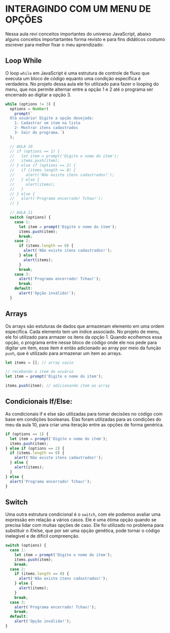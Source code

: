 # INTERAGINDO COM UM MENU DE OPÇÕES

Nessa aula revi conceitos importantes do universo JavaScript, abaixo alguns conceitos importartantes forma revisto e para fins didáticos costumo escrever para melhor fixar o meu aprendizado:

## Loop While

O loop `while` em JavaScript é uma estrutura de controle de fluxo que executa um bloco de código equanto uma condição específica é verdadeira. No projeto dessa aula ele foi utilizado para fazer o looping do menu, que nos permite alternar entre a opção 1 e 2 até o programa ser encerrado ao digitar a opção 3.

```js
while (options != 3) {
  options = Number(
    prompt(`
  Olá usuário! Digite a opção desejada:
    1- Cadastrar um item na lista
    2- Mostrar itens cadastrados
    3- Sair do programa.`)
  );

  // AULA 10
  // if (options == 1) {
  //   let item = prompt('Digite o nome do item');
  //   items.push(item);
  // } else if (options == 2) {
  //   if (items.length == 0) {
  //     alert('Não existe itens cadastrados!');
  //   } else {
  //     alert(items);
  //   }
  // } else {
  //   alert('Programa encerrado! Tchau!');
  // }

  // AULA 11
  switch (options) {
    case 1:
      let item = prompt('Digite o nome do item');
      items.push(item);
      break;
    case 2:
      if (items.length == 0) {
        alert('Não existe itens cadastrados!');
      } else {
        alert(items);
      }
      break;
    case 3:
      alert('Programa encerrado! Tchau!');
      break;
    default:
      alert('Opção inválida!');
  }
```

## Arrays

Os arrays são estuturas de dados que armazenam elemento em uma ordem específica. Cada elemento tem um índice associado. No projeto de menu, ele foi utilizado para armazer os itens da opção 1. Quando ecolhemos essa opção, o programa entre nesse bloco de código onde ele nos pede para digitar um item, esse item é então adicionado ao array por meio da função `push`, que é utilizado para armazenar um item ao arrays.

```js
let items = []; // array vazio

// recebendo o item do usuário
let item = prompt('Digite o nome do item');

items.push(item); // adicionando item ao array
```

## Condicionais If/Else:

As condicionais if e else são utilizadas para tomar decisões no código com base em condições booleanas. Elas foram utilizadas para as condições do meu da aula 10, para criar uma iteração entre as opções de forma genérica.

```js
if (options == 1) {
  let item = prompt('Digite o nome do item');
  items.push(item);
} else if (options == 2) {
  if (items.length == 0) {
    alert('Não existe itens cadastrados!');
  } else {
    alert(items);
  }
} else {
  alert('Programa encerrado! Tchau!');
}
```

## Switch

Uma outra estrutura condicional é o `switch`, com ele podemos avaliar uma expressão em relação a vários casos. Ele é uma ótima opção quando se precisa lidar com muitas opções de caso. Ele foi utilizado no problema para substituir o if/else, que por ser uma opção genética, pode tornar o código inelegivel e de dificil compreenção.

```js
switch (options) {
  case 1:
    let item = prompt('Digite o nome do item');
    items.push(item);
    break;
  case 2:
    if (items.length == 0) {
      alert('Não existe itens cadastrados!');
    } else {
      alert(items);
    }
    break;
  case 3:
    alert('Programa encerrado! Tchau!');
    break;
  default:
    alert('Opção inválida!');
}
```

